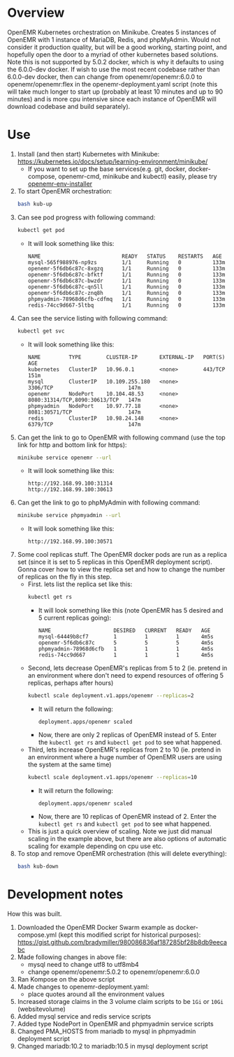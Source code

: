 # Overview
OpenEMR Kubernetes orchestration on Minikube. Creates 5 instances of OpenEMR with 1 instance of MariaDB, Redis, and phpMyAdmin. Would not consider it production quality, but will be a good working, starting point, and hopefully open the door to a myriad of other kubernetes based solutions. Note this is not supported by 5.0.2 docker, which is why it defaults to using the 6.0.0-dev docker. If wish to use the most recent codebase rather than 6.0.0-dev docker, then can change from openemr/openemr:6.0.0 to openemr/openemr:flex in the openemr-deployment.yaml script (note this will take much longer to start up (probably at least 10 minutes and up to 90 minutes) and is more cpu intensive since each instance of OpenEMR will download codebase and build separately).

# Use
1. Install (and then start) Kubernetes with Minikube: https://kubernetes.io/docs/setup/learning-environment/minikube/
    - If you want to set up the base services(e.g. git, docker, docker-compose, openemr-cmd, minikube and kubectl) easily, please try [openemr-env-installer](https://github.com/openemr/openemr-devops/tree/master/utilities/openemr-env-installer)
2. To start OpenEMR orchestration:
    ```bash
    bash kub-up
    ```
3. Can see pod progress with following command:
    ```bash
    kubectl get pod
    ```
      - It will look something like this:
          ```console
          NAME                          READY   STATUS    RESTARTS   AGE
          mysql-565f988976-np9zs        1/1     Running   0          133m
          openemr-5f6db6c87c-8xgzq      1/1     Running   0          133m
          openemr-5f6db6c87c-bfktf      1/1     Running   0          133m
          openemr-5f6db6c87c-bwzdr      1/1     Running   0          133m
          openemr-5f6db6c87c-qn5ll      1/1     Running   0          133m
          openemr-5f6db6c87c-znq8h      1/1     Running   0          133m
          phpmyadmin-78968d6cfb-cdfmq   1/1     Running   0          133m
          redis-74cc9d667-5ltbq         1/1     Running   0          133m
          ```
4. Can see the service listing with following command:
    ```bash
    kubectl get svc
    ```
      - It will look something like this:
          ```console
          NAME         TYPE        CLUSTER-IP       EXTERNAL-IP   PORT(S)                         AGE
          kubernetes   ClusterIP   10.96.0.1        <none>        443/TCP                         151m
          mysql        ClusterIP   10.109.255.180   <none>        3306/TCP                        147m
          openemr      NodePort    10.104.48.53     <none>        8080:31314/TCP,8090:30613/TCP   147m
          phpmyadmin   NodePort    10.97.77.18      <none>        8081:30571/TCP                  147m
          redis        ClusterIP   10.98.24.148     <none>        6379/TCP                        147m
          ```
5. Can get the link to go to OpenEMR with following command (use the top link for http and bottom link for https):
    ```bash
    minikube service openemr --url
    ```
      - It will look something like this:
          ```console
          http://192.168.99.100:31314
          http://192.168.99.100:30613
          ```
6. Can get the link to go to phpMyAdmin with following command:
    ```bash
    minikube service phpmyadmin --url
    ```
      - It will look something like this:
          ```console
          http://192.168.99.100:30571
          ```
7. Some cool replicas stuff. The OpenEMR docker pods are run as a replica set (since it is set to 5 replicas in this OpenEMR deployment script). Gonna cover how to view the replica set and how to change the number of replicas on the fly in this step.
    - First. lets list the replica set like this:
        ```bash
        kubectl get rs
        ```
        - It will look something like this (note OpenEMR has 5 desired and 5 current replicas going):
            ```console
            NAME                    DESIRED   CURRENT   READY   AGE
            mysql-64449b8cf7        1         1         1       4m5s
            openemr-5f6db6c87c      5         5         5       4m5s
            phpmyadmin-78968d6cfb   1         1         1       4m5s
            redis-74cc9d667         1         1         1       4m5s
            ```
    - Second, lets decrease OpenEMR's replicas from 5 to 2 (ie. pretend in an environment where don't need to expend resources of offering 5 replicas, perhaps after hours)
        ```bash
        kubectl scale deployment.v1.apps/openemr --replicas=2
        ```
        - It will return the following:
            ```console
            deployment.apps/openemr scaled
            ```
        - Now, there are only 2 replicas of OpenEMR instead of 5. Enter the `kubectl get rs` and `kubectl get pod` to see what happened.
    - Third, lets increase OpenEMR's replicas from 2 to 10 (ie. pretend in an environment where a huge number of OpenEMR users are using the system at the same time)
        ```bash
        kubectl scale deployment.v1.apps/openemr --replicas=10
        ```
        - It will return the following:
            ```console
            deployment.apps/openemr scaled
            ```
        - Now, there are 10 replicas of OpenEMR instead of 2. Enter the `kubectl get rs` and `kubectl get pod` to see what happened.
    - This is just a quick overview of scaling. Note we just did manual scaling in the example above, but there are also options of automatic scaling for example depending on cpu use etc.
8. To stop and remove OpenEMR orchestration (this will delete everything):
    ```bash
    bash kub-down
    ```

# Development notes
How this was built.
1. Downloaded the OpenEMR Docker Swarm example as docker-compose.yml (kept this modified script for historical purposes): https://gist.github.com/bradymiller/980086836af187285bf28b8db9eecabc
2. Made following changes in above file:
    - mysql need to change utf8 to utf8mb4
    - change openemr/openemr:5.0.2 to openemr/openemr:6.0.0
3. Ran Kompose on the above script
4. Made changes to openemr-deployment.yaml:
    - place quotes around all the environment values
5. Increased storage claims in the 3 volume claim scripts to be `1Gi` or `10Gi` (websitevolume)
6. Added mysql service and redis service scripts
7. Added type NodePort in OpenEMR and phpmyadmin service scripts
8. Changed PMA_HOSTS from mariadb to mysql in phpmyadmin deployment script
9. Changed mariadb:10.2 to mariadb:10.5 in mysql deployment script
